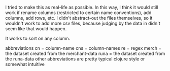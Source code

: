 
I tried to make this as real-life as possible. In this way, I think it would still work if rename columns (restricted to certain name conventions), add columns, add rows, etc. I didn't abstract-out the files themselves, so it wouldn't work to add more csv files, because judging by the data in didn't seem like that would happen.

It works to sort on any column.

abbreviations
cn = column-name
cns = column-names
re = regex
merch = the dataset created from the merchant-data
runa  = the dataset created from the runa-data
other abbreviations are pretty typical clojure style or somewhat intuitive